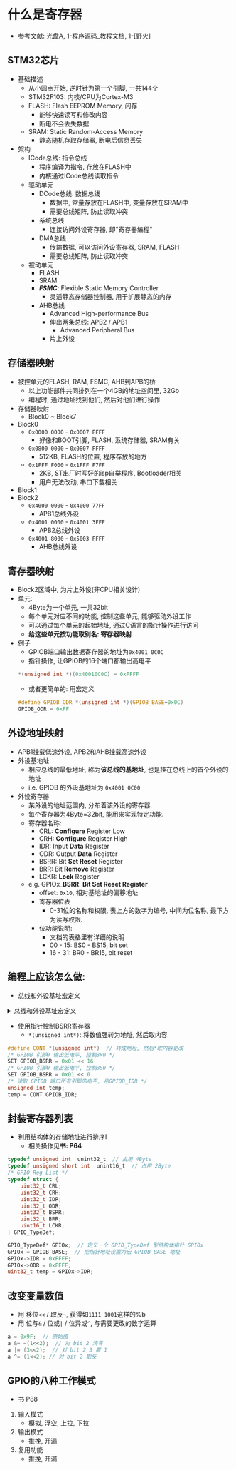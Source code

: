 # 什么是寄存器
- 参考文献: 光盘A, 1-程序源码_教程文档, 1-[野火]

## STM32芯片
- 基础描述
    - 从小圆点开始, 逆时针为第一个引脚, 一共144个
    - STM32F103: 内核/CPU为Cortex-M3
    - FLASH: Flash EEPROM Memory, 闪存
        - 能够快速读写和修改内容
        - 断电不会丢失数据
    - SRAM: Static Random-Access Memory
        - 静态随机存取存储器, 断电后信息丢失
- 架构
    - ICode总线: 指令总线
        - 程序编译为指令, 存放在FLASH中
        - 内核通过ICode总线读取指令
    - 驱动单元
        - DCode总线: 数据总线
            - 数据中, 常量存放在FLASH中, 变量存放在SRAM中
            - 需要总线矩阵, 防止读取冲突
        - 系统总线
            - 连接访问外设寄存器, 即"寄存器编程"
        - DMA总线
            - 传输数据, 可以访问外设寄存器, SRAM, FLASH
            - 需要总线矩阵, 防止读取冲突
    - 被动单元
        - FLASH
        - SRAM
        - ***FSMC***: Flexible Static Memory Controller
            - 灵活静态存储器控制器, 用于扩展静态的内存
        - AHB总线
            - Advanced High-performance Bus
            - 伸出两条总线: APB2 / APB1
                - Advanced Peripheral Bus
            - 片上外设

## 存储器映射
- 被控单元的FLASH, RAM, FSMC, AHB到APB的桥
    - 以上功能部件共同排列在一个4GB的地址空间里, 32Gb
    - 编程时, 通过地址找到他们, 然后对他们进行操作
- 存储器映射
    - Block0 ~ Block7
- Block0
    - `0x0000 0000` - `0x0007 FFFF`
        - 好像和BOOT引脚, FLASH, 系统存储器, SRAM有关
    - `0x0800 0000` - `0x0807 FFFF`
        - 512KB, FLASH的位置, 程序存放的地方
    - `0x1FFF F000` - `0x1FFF F7FF`
        - 2KB, ST出厂时写好的isp自举程序, Bootloader相关
        - 用户无法改动, 串口下载相关
- Block1
- Block2
    - `0x4000 0000` - `0x4000 77FF`
        - APB1总线外设
    - `0x4001 0000` - `0x4001 3FFF`
        - APB2总线外设
    - `0x4001 8000` - `0x5003 FFFF`
        - AHB总线外设

## 寄存器映射
- Block2区域中, 为片上外设(非CPU相关设计)
- 单元:
    - 4Byte为一个单元, 一共32bit
    - 每个单元对应不同的功能, 控制这些单元, 能够驱动外设工作
    - 可以通过每个单元的起始地址, 通过C语言的指针操作进行访问
    - **给这些单元按功能取别名: 寄存器映射**
- 例子
    - GPIOB端口输出数据寄存器的地址为`0x4001 0C0C`
    - 指针操作, 让GPIOB的16个端口都输出高电平
    ```C
    *(unsigned int *)(0x40010C0C) = 0xFFFF
    ```
    - 或者更简单的: 用宏定义
    ```C
    #define GPIOB_ODR *(unsigned int *)(GPIOB_BASE+0x0C)
    GPIOB_ODR = 0xFF
    ```

## 外设地址映射
- APB1挂载低速外设, APB2和AHB挂载高速外设
- 外设基地址
    - 相应总线的最低地址, 称为**该总线的基地址**, 也是挂在总线上的首个外设的地址
    - i.e. GPIOB 的外设基地址为 `0x4001 0C00`
- 外设寄存器
    - 某外设的地址范围内, 分布着该外设的寄存器.
    - 每个寄存器为4Byte=32bit, 能用来实现特定功能.
    - 寄存器名称:
        - CRL: **Configure** Register Low
        - CRH: **Configure** Register High
        - IDR: Input **Data** Register
        - ODR: Output **Data** Register
        - BSRR: Bit **Set Reset** Register
        - BRR: Bit **Remove** Register
        - LCKR: **Lock** Register
    - e.g. GPIOx_**BSRR**: **Bit Set Reset Register**
        - offset: `0x10`, 相对基地址的偏移地址
        - 寄存器位表
            - 0-31位的名称和权限, 表上方的数字为编号, 中间为位名称, 最下方为读写权限.
        - 位功能说明:
            - 文档的表格里有详细的说明
            - 00 - 15: BS0 - BS15, bit set
            - 16 - 31: BR0 - BR15, bit reset

## 编程上应该怎么做:
- 总线和外设基址宏定义
<details>
<summary>总线和外设基址宏定义</summary>
<pre><code class="language-cpp">
/* Peripheral Base Address */
#define PERIPH_BASE	((unsigned int)0x40000000)
/* Bus Base Address */
#define APB1PERIPH_BASE	(PERIPH_BASE + 0x00000000)
#define APB2PERIPH_BASE	(PERIPH_BASE + 0x00010000)
#define AHBPERIPH_BASE	(PERIPH_BASE + 0x00020000)
/* GPIO Peripheral Base Address */
#define GPIOA_BASE	(APB2PERIPH_BASE + 0x0800)
#define GPIOB_BASE	(APB2PERIPH_BASE + 0x0c00)
/* GPIOA register address */
#define GPIOA_CRL	(GPIOA_BASE + 0x00)
#define GPIOA_CRH	(GPIOA_BASE + 0x04)
#define GPIOA_IDR	(GPIOA_BASE + 0x08)
#define GPIOA_ODR	(GPIOA_BASE + 0x0c)
#define GPIOA_BSRR	(GPIOA_BASE + 0x10)
#define GPIOA_BRR	(GPIOA_BASE + 0x14)
#define GPIOA_LCKR	(GPIOA_BASE + 0x18)
/* GPIOB register address */
#define GPIOB_CRL	(GPIOB_BASE + 0x00)
#define GPIOB_CRH	(GPIOB_BASE + 0x04)
#define GPIOB_IDR	(GPIOB_BASE + 0x08)
#define GPIOB_ODR	(GPIOB_BASE + 0x0c)
#define GPIOB_BSRR	(GPIOB_BASE + 0x10)
#define GPIOB_BRR	(GPIOB_BASE + 0x14)
#define GPIOB_LCKR	(GPIOB_BASE + 0x18)
</code></pre>
</details>

- 使用指针控制BSRR寄存器
    - `*(unsigned int*)`: 将数值强转为地址, 然后取内容
```C
#define CONT *(unsigned int*)  // 转成地址, 然后*取内容更改
/* GPIOB 引脚0 输出低电平, 控制BR0 */
SET GPIOB_BSRR = 0x01 << 16
/* GPIOB 引脚0 输出低电平, 控制BS0 */
SET GPIOB_BSRR = 0x01 << 0
/* 读取 GPIOB 端口所有引脚的电平, 用GPIOB_IDR */
unsigned int temp;
temp = CONT GPIOB_IDR;
```

## 封装寄存器列表
- 利用结构体的存储地址进行排序!
    - 相关操作见**书: P64**
```C
typedef unsigned int  unint32_t  // 占用 4Byte
typedef unsigned short int  unint16_t  // 占用 2Byte
/* GPIO Reg List */
typedef struct {
    uint32_t CRL;
    uint32_t CRH;
    uint32_t IDR;
    uint32_t ODR;
    uint32_t BSRR;
    uint32_t BRR;
    uint16_t LCKR;
} GPIO_TypeDef;
```
```C
GPIO_TypeDef* GPIOx;  // 定义一个 GPIO_TypeDef 型结构体指针 GPIOx
GPIOx = GPIOB_BASE;  // 把指针地址设置为宏 GPIOB_BASE 地址
GPIOx->IDR = 0xFFFF;
GPIOx->ODR = 0xFFFF;
uint32_t temp = GPIOx->IDR;
```

## 改变变量数值
- 用 移位`<<` / 取反`~`, 获得如`1111 1001`这样的%b
- 用 位与`&` / 位或`|` / 位异或`^`, 与需要更改的数字运算
```C
a = 0x9F;  // 原始值
a &= ~(1<<2);  // 对 bit 2 清零
a |= (3<<2);  // 对 bit 2 3 置 1
a ^= (1<<2); // 对 bit 2 取反
```

## GPIO的八种工作模式
- 书 P88
1. 输入模式
    - 模拟, 浮空, 上拉, 下拉
2. 输出模式
    - 推挽, 开漏
3. 复用功能
    - 推挽, 开漏







